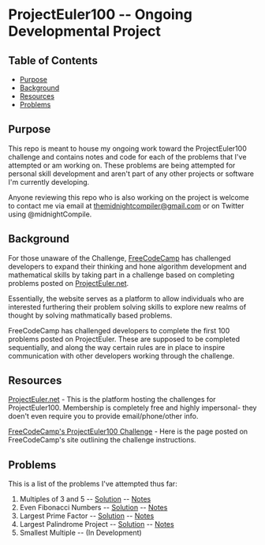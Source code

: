 # ProjectEuler100 -- Ongoing Developmental Project

## Table of Contents
* [Purpose](#overview)
* [Background](#background)
* [Resources](#resources)
* [Problems](#Problems)


## Purpose
This repo is meant to house my ongoing work toward the ProjectEuler100 challenge and contains notes and code for each of the problems that I've attempted or am working on. These problems are being attempted for personal skill development and aren't part of any other projects or software I'm currently developing.

Anyone reviewing this repo who is also working on the project is welcome to contact me via email at themidnightcompiler@gmail.com or on Twitter using @midnightCompile.


## Background
For those unaware of the Challenge, [FreeCodeCamp](https://www.freecodecamp.org/) has challenged developers to expand their thinking and hone algorithm development and mathematical skills by taking part in a challenge based on completing problems posted on [ProjectEuler.net](https://projecteuler.net/about). 

Essentially, the website serves as a platform to allow individuals who are interested furthering their problem solving skills to explore new realms of thought by solving mathmatically based problems. 

FreeCodeCamp has challenged developers to complete the first 100 problems posted on ProjectEuler. These are supposed to be completed sequentially, and along the way certain rules are in place to inspire communication with other developers working through the challenge.


## Resources
[ProjectEuler.net](https://projecteuler.net/about) - This is the platform hosting the challenges for ProjectEuler100. Membership is completely free and highly impersonal- they doen't even require you to provide email/phone/other info.

[FreeCodeCamp's ProjectEuler100 Challenge](https://www.freecodecamp.org/news/projecteuler100-coding-challenge-competitive-programming/) - Here is the page posted on FreeCodeCamp's site outlining the challenge instructions.


## Problems
This is a list of the problems I've attempted thus far:

001. Multiples of 3 and 5 -- [Solution](001_multiples_of_3_and_5.py) -- [Notes](001_multiples_of_3_and_5_notes.md)
002. Even Fibonacci Numbers -- [Solution](002_even_fibonacci_numbers.py) -- [Notes](002_even_fibonacci_numbers_notes.md)
003. Largest Prime Factor -- [Solution](003_largest_prime_factor.py) -- [Notes](003_largest_prime_factor_notes.md)
004. Largest Palindrome Project -- [Solution](004_largest_palindrome_project) -- [Notes](004_largest_palindrome_project_notes.md)
005. Smallest Multiple -- (In Development)